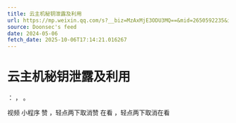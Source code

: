 ```yaml
---
title: 云主机秘钥泄露及利用
url: https://mp.weixin.qq.com/s?__biz=MzAxMjE3ODU3MQ==&mid=2650592235&idx=3&sn=2c9039e0be38bc0aab69c28d3678f6ee
source: Doonsec's feed
date: 2024-05-06
fetch_date: 2025-10-06T17:14:21.016267
---
```


# 云主机秘钥泄露及利用

：
，
。

视频
小程序
赞
，轻点两下取消赞
在看
，轻点两下取消在看